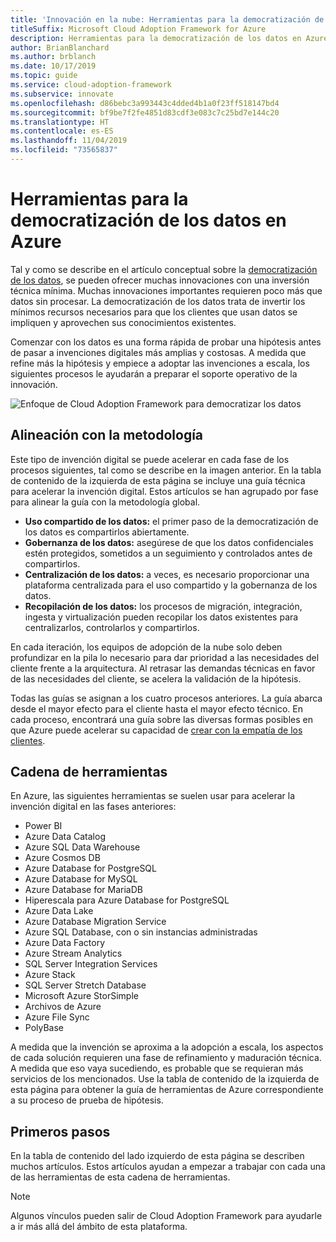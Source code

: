 ```yaml
---
title: 'Innovación en la nube: Herramientas para la democratización de los datos en Azure'
titleSuffix: Microsoft Cloud Adoption Framework for Azure
description: Herramientas para la democratización de los datos en Azure
author: BrianBlanchard
ms.author: brblanch
ms.date: 10/17/2019
ms.topic: guide
ms.service: cloud-adoption-framework
ms.subservice: innovate
ms.openlocfilehash: d86bebc3a993443c4dded4b1a0f23ff518147bd4
ms.sourcegitcommit: bf9be7f2fe4851d83cdf3e083c7c25bd7e144c20
ms.translationtype: HT
ms.contentlocale: es-ES
ms.lasthandoff: 11/04/2019
ms.locfileid: "73565837"
---
```

# <a name="tools-to-democratize-data-in-azure"></a>Herramientas para la democratización de los datos en Azure

Tal y como se describe en el artículo conceptual sobre la [democratización de los datos](../considerations/data.md), se pueden ofrecer muchas innovaciones con una inversión técnica mínima. Muchas innovaciones importantes requieren poco más que datos sin procesar. La democratización de los datos trata de invertir los mínimos recursos necesarios para que los clientes que usan datos se impliquen y aprovechen sus conocimientos existentes.

Comenzar con los datos es una forma rápida de probar una hipótesis antes de pasar a invenciones digitales más amplias y costosas. A medida que refine más la hipótesis y empiece a adoptar las invenciones a escala, los siguientes procesos le ayudarán a preparar el soporte operativo de la innovación.

![Enfoque de Cloud Adoption Framework para democratizar los datos](../../_images/innovate/democratize-data.png)

## <a name="alignment-to-the-methodology"></a>Alineación con la metodología

Este tipo de invención digital se puede acelerar en cada fase de los procesos siguientes, tal como se describe en la imagen anterior. En la tabla de contenido de la izquierda de esta página se incluye una guía técnica para acelerar la invención digital. Estos artículos se han agrupado por fase para alinear la guía con la metodología global.

- **Uso compartido de los datos:** el primer paso de la democratización de los datos es compartirlos abiertamente.
- **Gobernanza de los datos:** asegúrese de que los datos confidenciales estén protegidos, sometidos a un seguimiento y controlados antes de compartirlos.
- **Centralización de los datos:** a veces, es necesario proporcionar una plataforma centralizada para el uso compartido y la gobernanza de los datos.
- **Recopilación de los datos:** los procesos de migración, integración, ingesta y virtualización pueden recopilar los datos existentes para centralizarlos, controlarlos y compartirlos.

En cada iteración, los equipos de adopción de la nube solo deben profundizar en la pila lo necesario para dar prioridad a las necesidades del cliente frente a la arquitectura. Al retrasar las demandas técnicas en favor de las necesidades del cliente, se acelera la validación de la hipótesis.

Todas las guías se asignan a los cuatro procesos anteriores. La guía abarca desde el mayor efecto para el cliente hasta el mayor efecto técnico. En cada proceso, encontrará una guía sobre las diversas formas posibles en que Azure puede acelerar su capacidad de [crear con la empatía de los clientes](../considerations/build.md).

## <a name="toolchain"></a>Cadena de herramientas

En Azure, las siguientes herramientas se suelen usar para acelerar la invención digital en las fases anteriores:

- Power BI
- Azure Data Catalog
- Azure SQL Data Warehouse
- Azure Cosmos DB
- Azure Database for PostgreSQL
- Azure Database for MySQL
- Azure Database for MariaDB
- Hiperescala para Azure Database for PostgreSQL
- Azure Data Lake
- Azure Database Migration Service
- Azure SQL Database, con o sin instancias administradas
- Azure Data Factory
- Azure Stream Analytics
- SQL Server Integration Services
- Azure Stack
- SQL Server Stretch Database
- Microsoft Azure StorSimple
- Archivos de Azure
- Azure File Sync
- PolyBase

A medida que la invención se aproxima a la adopción a escala, los aspectos de cada solución requieren una fase de refinamiento y maduración técnica. A medida que eso vaya sucediendo, es probable que se requieran más servicios de los mencionados. Use la tabla de contenido de la izquierda de esta página para obtener la guía de herramientas de Azure correspondiente a su proceso de prueba de hipótesis.

## <a name="get-started"></a>Primeros pasos

En la tabla de contenido del lado izquierdo de esta página se describen muchos artículos. Estos artículos ayudan a empezar a trabajar con cada una de las herramientas de esta cadena de herramientas.

> [!NOTE]
> Algunos vínculos pueden salir de Cloud Adoption Framework para ayudarle a ir más allá del ámbito de esta plataforma.
